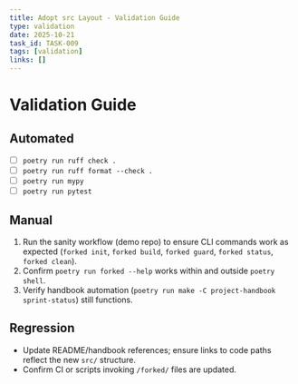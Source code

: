 ```yaml
---
title: Adopt src Layout - Validation Guide
type: validation
date: 2025-10-21
task_id: TASK-009
tags: [validation]
links: []
---
```


# Validation Guide

## Automated
- [ ] `poetry run ruff check .`
- [ ] `poetry run ruff format --check .`
- [ ] `poetry run mypy`
- [ ] `poetry run pytest`

## Manual
1. Run the sanity workflow (demo repo) to ensure CLI commands work as expected (`forked init`, `forked build`, `forked guard`, `forked status`, `forked clean`).
2. Confirm `poetry run forked --help` works within and outside `poetry shell`.
3. Verify handbook automation (`poetry run make -C project-handbook sprint-status`) still functions.

## Regression
- Update README/handbook references; ensure links to code paths reflect the new `src/` structure.
- Confirm CI or scripts invoking `/forked/` files are updated.
